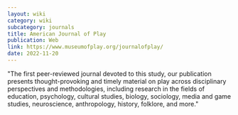 ```yaml
---
layout: wiki
category: wiki
subcategory: journals
title: American Journal of Play
publication: Web
link: https://www.museumofplay.org/journalofplay/
date: 2022-11-20
---
```


"The first peer-reviewed journal devoted to this study, our publication presents thought-provoking and timely material on play across disciplinary perspectives and methodologies, including research in the fields of education, psychology, cultural studies, biology, sociology, media and game studies, neuroscience, anthropology, history, folklore, and more."
